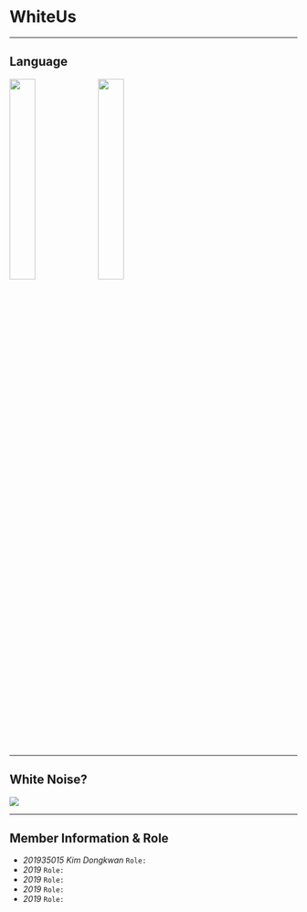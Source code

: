 # WhiteUs

***
## **Language**
<img src="https://github.com/DongkwanKim00/whiteUs/assets/112566149/43ee46ec-0bc5-4efe-bd9d-392125f99ceb" width="30%"/>
<img src="https://github.com/DongkwanKim00/whiteUs/assets/112566149/d2220179-4d00-41fd-b8c8-d34fca0e6be1" width="30%"/>

***
## **White Noise?**
<img src="https://github.com/DongkwanKim00/whiteUs/assets/112566149/2e621b1c-c988-4bc3-875d-b7e591d8267a"/>

***
## **Member Information & Role**<br>
* _201935015 Kim Dongkwan_ `Role: `
* _2019_ `Role: `
* _2019_ `Role: `
* _2019_ `Role: `
* _2019_ `Role: `

